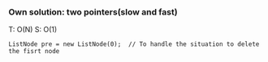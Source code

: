 ### Own solution: two pointers(slow and fast) 
T: O(N) S: O(1)

```
ListNode pre = new ListNode(0);  // To handle the situation to delete the fisrt node
```
